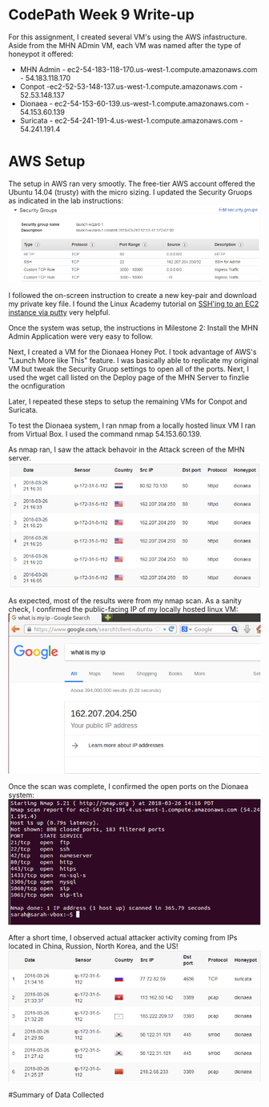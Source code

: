 # CodePath Week 9 Write-up

For this assignment, I created several VM's using the AWS infastructure. Aside from the MHN ADmin VM, each VM was named after the type of honeypot it offered:
+ MHN Admin - ec2-54-183-118-170.us-west-1.compute.amazonaws.com - 54.183.118.170
+ Conpot -ec2-52-53-148-137.us-west-1.compute.amazonaws.com - 52.53.148.137
+ Dionaea - ec2-54-153-60-139.us-west-1.compute.amazonaws.com - 54.153.60.139
+ Suricata - ec2-54-241-191-4.us-west-1.compute.amazonaws.com - 54.241.191.4

# AWS Setup
The setup in AWS ran very smootly.  The free-tier AWS account offered the Ubuntu 14.04 (trusty) with the micro sizing. 
I updated the Security Gruops as indicated in the lab instructions:
<img src="https://github.com/sarcox/honeypot/blob/master/AWS-security-groups.png">

I followed the on-screen instruction to create a new key-pair and download my private key file. I found the Linux Academy tutorial on <a href="https://www.youtube.com/watch?v=bi7ow5NGC-U">SSH'ing to an EC2 instance via putty</a> very helpful. 

Once the system was setup, the instructions in Milestone 2: Install the MHN Admin Application were very easy to follow.

Next, I created a VM for the Dionaea Honey Pot. I took advantage of AWS's "Launch More like This" feature. I was basically able to replicate my original VM but tweak the Security Gruop settings to open all of the ports. Next, I used the wget call listed on the Deploy page of the MHN Server to finzlie the ocnfiguration

Later, I repeated these steps to setup the remaining VMs for Conpot and Suricata.

To test the Dionaea system, I ran nmap from a locally hosted linux VM I ran from Virtual Box. I used the command nmap 54.153.60.139.

As nmap ran, I saw the attack behavoir in the Attack screen of the MHN server. 
<img src="https://github.com/sarcox/honeypot/blob/master/HoneyPot_itsMe.png">

As expected, most of the results were from my nmap scan. As a sanity check, I confirmed the public-facing IP of my locally hosted linux VM:
<img src="https://github.com/sarcox/honeypot/blob/master/WhatIsMyIP.png">

Once the scan was complete, I confirmed the open ports on the Dionaea system:
<img src="https://github.com/sarcox/honeypot/blob/master/nmap_results.png">

After a short time, I observed actual attacker activity coming from IPs located in China, Russion, North Korea, and the US!
<img src="https://github.com/sarcox/honeypot/blob/master/HoneyPot.png">

#Summary of Data Collected
<To Do>
  
